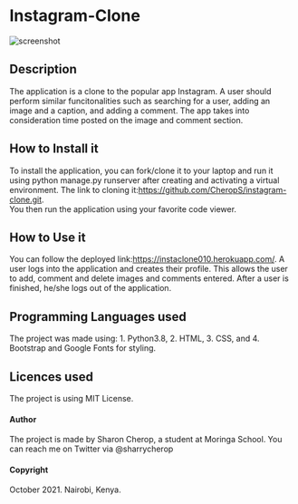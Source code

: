 # Instagram-Clone
![screenshot](insta/static/screenshot)

## Description
The application is a clone to the popular app Instagram. A user should perform similar funcitonalities such as searching for a user, adding an image and a caption, and adding a comment. The app takes into consideration time posted on the image and comment section.  

## How to Install it
To install the application, you can fork/clone it to your laptop and run it using python manage.py runserver after creating and activating a virtual environment. The link to cloning it:https://github.com/CheropS/instagram-clone.git.  
You then run the application using your favorite code viewer. 

## How to Use it
You can follow the deployed link:https://instaclone010.herokuapp.com/. 
A user logs into the application and creates their profile. This allows the user to add, comment and delete images and comments entered. After a user is finished, he/she logs out of the application. 

## Programming Languages used
The project was made using:
        1. Python3.8,
        2. HTML,
        3. CSS, and 
        4. Bootstrap and Google Fonts for styling. 

## Licences used
The project is using MIT License. 

#### Author
The project is made by Sharon Cherop, a student at Moringa School. 
You can reach me on Twitter via @sharrycherop

#### Copyright
October 2021. Nairobi, Kenya. 
